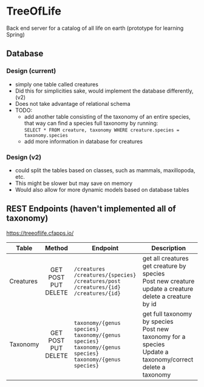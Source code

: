 # TreeOfLife
Back end server for a catalog of all life on earth (prototype for learning Spring) 

## Database
### Design (current)
  * simply one table called creatures
  * Did this for simplicities sake, would implement the database differently, (v2) 
  * Does not take advantage of relational schema
  * TODO: 
    * add another table consisting of the taxonomy of an entire species, that way can find a species full taxonomy by running:  
      ` SELECT * FROM creature, taxonomy WHERE creature.species = taxonomy.species ` 
    * add more information in database for creatures
### Design (v2) 
   * could split the tables based on classes, such as mammals, maxillopoda, etc. 
   * This might be slower but may save on memory 
   * Would also allow for more dynamic models based on database tables
   
   
## REST Endpoints (haven't implemented all of taxonomy)

https://treeoflife.cfapps.io/

|Table | Method | Endpoint | Description | 
|---------------|:------------------:|-----|---------|
| Creatures | GET<br>POST<br>PUT<br>DELETE |`/creatures`<br>`/creatures/{species}`<br>`/creatures/post`<br>`/creatures/{id}`<br>`/creatures/{id}`| get all creatures<br>get creature by species<br>Post new creature<br>update a creature<br>delete a creature by id | 
|Taxonomy| GET<br>POST<br>PUT<br>DELETE |`taxonomy/{genus species}`<br>`taxonomy/{genus species}`<br>`taxonomy/{genus species}`<br>`taxonomy/{genus species}` | get full taxonomy by species<br> Post new taxonomy for a species<br> Update a taxonomy/correct<br> delete a taxonomy |


